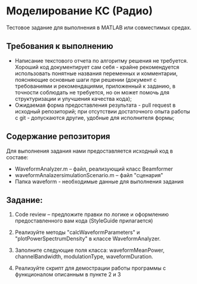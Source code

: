 # Моделирование КС (Радио) #
Тестовое задание для выполнения в MATLAB или совместимых средах.

## Требования к выполнению ##
- Написание текстового отчета по алгоритму решения не требуется. Хороший код документирует сам себя - крайне рекомендуется использовать понятные названия переменных и комментарии, поясняющие основные шаги при решении (документ с требованиями и рекомендациями, приложенный к заданию, в точности соблюдать не требуется, но он может помочь для структуризации и улучшения качества кода);
- Ожидаемая форма предоставления результата - pull request в исходный репозиторий; при отсутствии достаточного опыта работы с git - допускаются другие, удобные для исполнителя формы;

## Содержание репозитория ##
Для выполнения задания нами предоставляется исходный код в составе:
- WaveformAnalyzer.m – файл, реализующий класс Beamformer
- waveformAnalazersimulationScenario.m – файл "сценария"
- Папка waveform - необходимые данные для выполнения задания

## Задание: ##

1. Code review – предложите правки по логике и оформлению предоставленного вам кода (StyleGuide прилагается)

2. Реализуйте методы "calcWaveformParameters" и "plotPowerSpectrumDensity" в классе WaveformAnalyzer.

3. Заполните следующие поля класса: waveformMeanPower, channelBandwidth, modulationType, waveformDuration. 

4. Реализуйте скрипт для демострации работы программы с функционалом описанным в пункте 2 и 3

